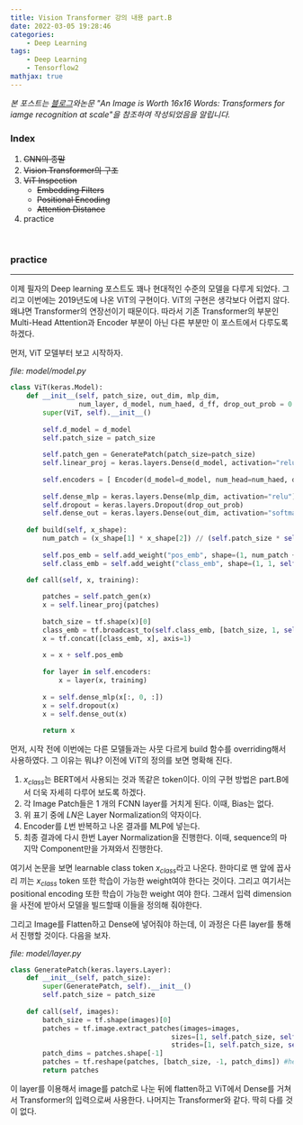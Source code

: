 ```yaml
---
title: Vision Transformer 강의 내용 part.B
date: 2022-03-05 19:28:46
categories: 
    - Deep Learning
tags: 
    - Deep Learning
    - Tensorflow2
mathjax: true
---
```


*본 포스트는 [블로그](https://medium.com/towards-data-science/is-this-the-end-for-convolutional-neural-networks-6f944dccc2e9)와논문 "An Image is Worth 16x16 Words: Transformers for iamge recognition at scale"을 참조하여 작성되었음을 알립니다.*

### Index  
  
1. ~~CNN의 종말~~
2. ~~Vision Transformer의 구조~~
3. ~~ViT Inspection~~
   * ~~Embedding Filters~~
   * ~~Positional Encoding~~
   * ~~Attention Distance~~
4. practice


<br>

### practice

-------------------------------------------------------

이제 필자의 Deep learning 포스트도 꽤나 현대적인 수준의 모델을 다루게 되었다. 그리고 이번에는 2019년도에 나온 ViT의 구현이다. ViT의 구현은 생각보다 어렵지 않다. 왜냐면 Transformer의 연장선이기 때문이다. 따라서 기존 Transformer의 부분인 Multi-Head Attention과 Encoder 부분이 아닌 다른 부분만 이 포스트에서 다루도록 하겠다.

먼저, ViT 모델부터 보고 시작하자.

*file: model/model.py*

```python
class ViT(keras.Model):
    def __init__(self, patch_size, out_dim, mlp_dim, 
                 num_layer, d_model, num_haed, d_ff, drop_out_prob = 0.2):
        super(ViT, self).__init__()
        
        self.d_model = d_model
        self.patch_size = patch_size
        
        self.patch_gen = GeneratePatch(patch_size=patch_size)
        self.linear_proj = keras.layers.Dense(d_model, activation="relu")
        
        self.encoders = [ Encoder(d_model=d_model, num_head=num_haed, d_ff=d_ff, drop_out_prob=drop_out_prob, name = "Encoder_" + str(i + 1)) for i in range(num_layer) ]
        
        self.dense_mlp = keras.layers.Dense(mlp_dim, activation="relu")
        self.dropout = keras.layers.Dropout(drop_out_prob)
        self.dense_out = keras.layers.Dense(out_dim, activation="softmax")
    
    def build(self, x_shape):
        num_patch = (x_shape[1] * x_shape[2]) // (self.patch_size * self.patch_size) 
        
        self.pos_emb = self.add_weight("pos_emb", shape=(1, num_patch + 1, self.d_model))
        self.class_emb = self.add_weight("class_emb", shape=(1, 1, self.d_model)) 

    def call(self, x, training):
        
        patches = self.patch_gen(x)
        x = self.linear_proj(patches)
        
        batch_size = tf.shape(x)[0]
        class_emb = tf.broadcast_to(self.class_emb, [batch_size, 1, self.d_model])    
        x = tf.concat([class_emb, x], axis=1)
        
        x = x + self.pos_emb
        
        for layer in self.encoders:
            x = layer(x, training)
        
        x = self.dense_mlp(x[:, 0, :])
        x = self.dropout(x)
        x = self.dense_out(x)
        
        return x
```

먼저, 시작 전에 이번에는 다른 모델들과는 사뭇 다르게 build 함수를 overriding해서 사용하였다. 그 이유는 뭐냐? 이전에 ViT의 정의를 보면 명확해 진다. 

1. $x_{class}$는 BERT에서 사용되는 것과 똑같은 token이다. 이의 구현 방법은 part.B에서 더욱 자세히 다루어 보도록 하겠다.
2. 각 Image Patch들은 1 개의 FCNN layer를 거치게 된다. 이때, Bias는 없다.
3. 위 표기 중에 $LN$은 Layer Normalization의 약자이다. 
4. Encoder를 $L$번 반복하고 나온 결과를 MLP에 넣는다.
5. 최종 결과에 다시 한번 Layer Normalization을 진행한다. 이때, sequence의 마지막 Component만을 가져와서 진행한다.

여기서 논문을 보면 learnable class token $x_{class}$라고 나온다. 한마디로 맨 앞에 꼽사리 끼는 $x_{class}$ token 또한 학습이 가능한 weight여야 한다는 것이다. 그리고 여기서는 positional encoding 또한 학습이 가능한 weight 여야 한다. 그래서 입력 dimension을 사전에 받아서 모델을 빌드할때 이들을 정의해 줘야한다.

그리고 Image를 Flatten하고 Dense에 넣어줘야 하는데, 이 과정은 다른 layer를 통해서 진행할 것이다. 다음을 보자.

*file: model/layer.py*

```python
class GeneratePatch(keras.layers.Layer):
    def __init__(self, patch_size):
        super(GeneratePatch, self).__init__()
        self.patch_size = patch_size
    
    def call(self, images):
        batch_size = tf.shape(images)[0]
        patches = tf.image.extract_patches(images=images, 
                                        sizes=[1, self.patch_size, self.patch_size, 1], 
                                        strides=[1, self.patch_size, self.patch_size, 1], rates=[1, 1, 1, 1], padding="VALID")
        patch_dims = patches.shape[-1]
        patches = tf.reshape(patches, [batch_size, -1, patch_dims]) #here shape is (batch_size, num_patches, patch_h*patch_w*c) 
        return patches
```

이 layer를 이용해서 image를 patch로 나눈 뒤에 flatten하고 ViT에서 Dense를 거쳐서 Transformer의 입력으로써 사용한다. 
나머지는 Transformer와 같다. 딱히 다를 것이 없다.

